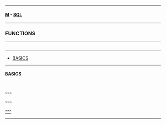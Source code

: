 
---

#### [M](https://github.com/ttltrk/TTT/blob/master/menu.md) - [SQL](https://github.com/ttltrk/TTT/blob/master/SQL/SQL.md)

---

### FUNCTIONS

---

```

```

---

* [BASICS](#BASICS)


---

#### BASICS

```sql


>>>

>>>
```


[^^^](#FUNCTIONS)

---

